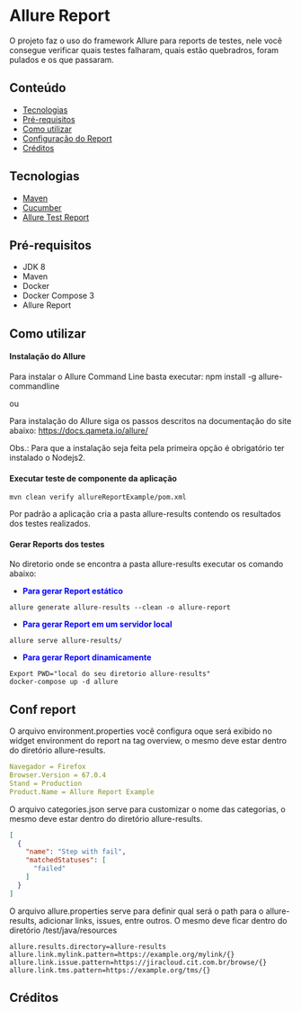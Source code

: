 Allure Report
======================

O projeto faz o uso do framework Allure para reports de testes, nele você consegue verificar quais testes falharam, quais estão quebradros, foram pulados e os que passaram.

## Conteúdo

- [Tecnologias](https://github.com/wlmFincatti/allure-report#tecnologias)
- [Pré-requisitos](https://github.com/wlmFincatti/allure-report#pr%C3%A9-requisitos)
- [Como utilizar](https://github.com/wlmFincatti/allure-report#como-utilizar)
- [Configuração do Report](https://github.com/wlmFincatti/allure-report#conf-report)
- [Créditos](https://github.com/wlmFincatti/allure-report#cr%C3%A9ditos)


## Tecnologias
- [Maven](https://maven.apache.org/)
- [Cucumber](https://cucumber.io/)
- [Allure Test Report](http://allure.qatools.ru/)

## Pré-requisitos
- JDK 8
- Maven
- Docker
- Docker Compose 3
- Allure Report

## Como utilizar

#### Instalação do Allure

Para instalar o Allure Command Line basta executar:
npm install -g allure-commandline

ou

Para instalação do Allure siga os passos descritos na documentação do site abaixo:
https://docs.qameta.io/allure/

Obs.: Para que a instalação seja feita pela primeira opção é obrigatório ter instalado o Nodejs2.

#### Executar teste de componente da aplicação
```shell
mvn clean verify allureReportExample/pom.xml
```
Por padrão a aplicação cria a pasta allure-results contendo os resultados dos testes realizados.

#### Gerar Reports dos testes

No diretorio onde se encontra a pasta allure-results executar os comando abaixo:

- <strong style="color:blue">Para gerar Report estático</strong>
```shell
allure generate allure-results --clean -o allure-report
```

- <strong style="color:blue">Para gerar Report em um servidor local</strong>
```shell
allure serve allure-results/
```

- <strong style="color:blue">Para gerar Report dinamicamente</strong>

```shell
Export PWD="local do seu diretorio allure-results"
docker-compose up -d allure
```

## Conf report

O arquivo environment.properties você configura oque será exibido no widget environment do report na tag overview, o mesmo deve estar dentro do diretório allure-results.
```yaml
Navegador = Firefox
Browser.Version = 67.0.4
Stand = Production
Product.Name = Allure Report Example
```

O arquivo categories.json serve para customizar o nome das categorias, o mesmo deve estar dentro do diretório allure-results.
```json
[
  {
    "name": "Step with fail",
    "matchedStatuses": [
      "failed"
    ]
  }
]
```
O arquivo allure.properties serve para definir qual será o path para o allure-results, adicionar links, issues, entre outros. O mesmo deve ficar dentro do diretório /test/java/resources
```yaml=
allure.results.directory=allure-results
allure.link.mylink.pattern=https://example.org/mylink/{}
allure.link.issue.pattern=https://jiracloud.cit.com.br/browse/{}
allure.link.tms.pattern=https://example.org/tms/{}
```
## Créditos

